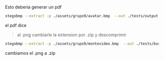 Esto debería generar un pdf

```sh
stegobmp --extract -p ./assets/grupo9/avatar.bmp  --out ./tests/output --steg LSBI
```

el pdf dice

> al .png cambiarle la extension por .zip y descomprimir

```sh
stegobmp --extract -p ./assets/grupo9/montevideo.bmp  --out ./tests/buscaminas_png --steg LSB1
```

cambiamos el .png a .zip